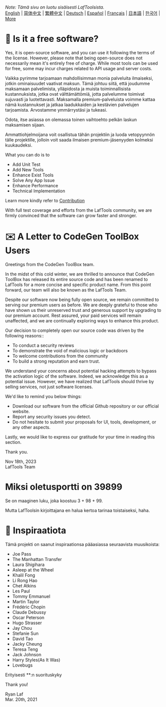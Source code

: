 <i>Note: Tämä sivu on luotu sisäisesti LafToolsista.</i> <br/> [English](/docs/en_US)  |  [简体中文](/docs/zh_CN)  |  [繁體中文](/docs/zh_HK)  |  [Deutsch](/docs/de)  |  [Español](/docs/es)  |  [Français](/docs/fr)  |  [日本語](/docs/ja)  |  [한국어](/docs/ko) | [More](/docs/) <br/>

# 🙋 Is it a free software?

Yes, it is open-source software, and you can use it following the terms of the license. However, please note that being open-source does not necessarily mean it's entirely free of charge. While most tools can be used for free, some may incur charges related to API usage and server costs.

Vaikka pyrimme tarjoamaan mahdollisimman monia palveluita ilmaiseksi, jotkin ominaisuudet vaativat maksun. Tämä johtuu siitä, että joudumme maksamaan palvelimista, ylläpidosta ja muista toiminnallisista kustannuksista, jotka ovat välttämättömiä, jotta palvelumme toimivat sujuvasti ja luotettavasti. Maksamalla premium-palveluista voimme kattaa nämä kustannukset ja jatkaa laadukkaiden ja kestävien palvelujen tarjoamista. Arvostamme ymmärrystäsi ja tukeasi.

Odota, itse asiassa on olemassa toinen vaihtoehto pelkän laskun maksamisen sijaan.

Ammattiohjelmoijana voit osallistua tähän projektiin ja luoda vetopyynnön tälle projektille, jolloin voit saada ilmaisen premium-jäsenyyden kolmeksi kuukaudeksi.

What you can do is to

- Add Unit Test
- Add New Tools
- Enhance Exist Tools
- Solve Any App Issue
- Enhance Performance
- Technical Implementation

Learn more kindly refer to [Contribution](CONTRIBUTION.md)

With full test coverage and efforts from the LafTools community, we are firmly convinced that the software can grow faster and stronger.

# ✉️ A Letter to CodeGen ToolBox Users

Greetings from the CodeGen ToolBox team.

In the midst of this cold winter, we are thrilled to announce that CodeGen ToolBox has released its entire source code and has been renamed to LafTools for a more concise and specific product name. From this point forward, our team will also be known as the LafTools Team.

Despite our software now being fully open source, we remain committed to serving our premium users as before. We are deeply grateful to those who have shown us their unreserved trust and generous support by upgrading to our premium account. Rest assured, your paid services will remain unaffected, and we are continually exploring ways to enhance this product.

Our decision to completely open our source code was driven by the following reasons::

- To conduct a security reviews
- To demonstrate the void of malicious logic or backdoors
- To welcome contributions from the community
- To build a strong reputation and earn trust.

We understand your concerns about potential hacking attempts to bypass the activation logic of the software. Indeed, we acknowledge this as a potential issue. However, we have realized that LafTools should thrive by selling services, not just software licenses.

We'd like to remind you below things:

- Download our software from the official Github repository or our official website.
- Report any security issues you detect.
- Do not hesitate to submit your proposals for UI, tools, development, or any other aspects.

Lastly, we would like to express our gratitude for your time in reading this section.

Thank you.

Nov 18th, 2023  
LafTools Team

# Miksi oletusportti on 39899

Se on maaginen luku, joka koostuu 3 + 98 + 99.

Mutta LafToolsin kirjoittajana en halua kertoa tarinaa toistaiseksi, haha.

# 🎷 Inspiraatiota

Tämä projekti on saanut inspiraationsa pääasiassa seuraavista muusikoista:

- Joe Pass
- The Manhattan Transfer
- Laura Shigihara
- Asleep at the Wheel
- Khalil Fong
- Li Rong Hao
- Chet Atkins
- Les Paul
- Tommy Emmanuel
- Martin Taylor
- Frédéric Chopin
- Claude Debussy
- Oscar Peterson
- Hugo Strasser
- Jay Chou
- Stefanie Sun
- David Tao
- Jacky Cheung
- Teresa Teng
- Jack Johnson
- Harry Styles(As It Was)
- Lovebugs

Erityisesti **:n suorituskyky

Thank you!

Ryan Laf  
Mar. 20th, 2021
